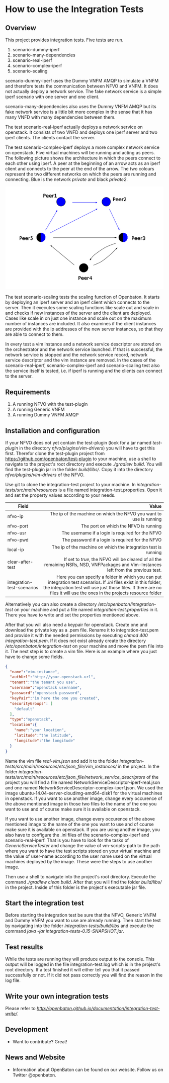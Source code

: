 # How to use the Integration Tests

## Overview

This project provides integration tests. 
Five tests are run.

1. scenario-dummy-iperf
2. scenario-many-dependencies
3. scenario-real-iperf
4. scenario-complex-iperf
5. scenario-scaling

scenario-dummy-iperf uses the Dummy VNFM AMQP to simulate a VNFM and therefore tests the communication between NFVO and VNFM. 
It does not actually deploy a network service. The fake network service is a simple iperf scenario with one server and one client. 

scenario-many-dependencies also uses the Dummy VNFM AMQP but its fake network service is a little bit more complex in the sense that it has many VNFD with many dependencies between them. 

The test scenario-real-iperf actually deploys a network service on openstack. 
It consists of two VNFD and deploys one iperf server and two iperf clients. The clients contact the server. 

The test scenario-complex-iperf deploys a more complex network service on openstack. 
Five virtual machines will be running and acting as peers. 
The following picture shows the architecture in which the peers connect to each other using iperf. 
A peer at the beginning of an arrow acts as an iperf client and connects to the peer at the end of the arrow. 
The two colours represent the two different networks on which the peers are running and connecting. 
Blue is the network *private* and black *private2*.

![Complex scenario][complex-iperf]

The test scenario-scaling tests the scaling function of Openbaton. 
It starts by deploying an iperf server and an iperf client which connects to the server. 
Then it executes some scaling functions like scale out and scale in and checks if new instances of the server and the client are deployed. Cases like scale in on just one instance and scale out on the maximum number of instances are included. 
It also examines if the client instances are provided with the ip addresses of the new server instances, so that they are able to connect to them. 

In every test a vim instance and a network service descriptor are stored on the orchestrator and the network service launched. 
If that is successful, the network service is stopped and the network service record, network service descriptor and the vim instance are removed. 
In the cases of the scenario-real-iperf, scenario-complex-iperf and scenario-scaling test also the service itself is tested, i.e. if iperf is running and the clients can connect to the server. 

## Requirements

1. A running NFVO with the test-plugin
2. A running Generic VNFM
3. A running Dummy VNFM AMQP

## Installation and configuration

If your NFVO does not yet contain the test-plugin (look for a jar named *test-plugin* in the directory *nfvo/plugins/vim-drivers*) you will have to get this first. Therefor clone the test-plugin project from https://github.com/openbaton/test-plugin to your machine, use a shell to navigate to the project's root directory and execute *./gradlew build*. You will find the test-plugin jar in the folder *build/libs/*. Copy it into the directory *nfvo/plugins/vim-drivers* of the NFVO. 

Use git to clone the integration-test project to your machine. 
In *integration-tests/src/main/resources* is a file named integration-test.properties. 
Open it and set the property values according to your needs. 

| Field          				| Value       																|
| -------------   				| -------------:																|
| nfvo-ip  					| The ip of the machine on which the NFVO you want to use is running |
| nfvo-port					| The port on which the NFVO is running |
| nfvo-usr					| The username if a login is required for the NFVO |
| nfvo-pwd                                      | The password if a login is required for the NFVO |
| local-ip					| The ip of the machine on which the integration test is running |
| clear-after-test          | If set to *true*, the NFVO will be cleared of all the remaining NSRs, NSD, VNFPackages and Vim-Instances left from the previous test. |
| integration-test-scenarios                    | Here you can specify a folder in which you can put integration test scenarios. If *.ini* files exist in this folder, the integration test will use just those files. If there are no files it will use the ones in the projects resource folder |

Alternatively you can also create a directory */etc/openbaton/integration-test* on your machine and put a file named *integration-test.properties* in it. There you have to write and set the properties mentioned above. 

After that you will also need a keypair for openstack. Create one and download the private key as a .pem file. 
Rename it to integration-test.pem and provide it with the needed permissions by executing *chmod 400 integration-test.pem*.
If it does not exist already create the directory */etc/openbaton/integration-test* on your machine and move the pem file into it. 
The next step is to create a vim file. 
Here is an example where you just have to change some fields. 
```json
{
  "name":"vim-instance",
  "authUrl":"http://your-openstack-url",
  "tenant":"the tenant you use",
  "username":"openstack username",
  "password":"openstack password",
  "keyPair":"in here the one you created",
  "securityGroups": [
    "default"
  ],
  "type":"openstack",
  "location":{
    "name":"your location",
    "latitude":"the latitude",
    "longitude":"the longitude"
  }
}
```

Name the vim file *real-vim.json* and add it to the folder *integration-tests/src/main/resources/etc/json_file/vim_instances/* in the project.
In the folder *integration-tests/src/main/resources/etc/json_file/network_service_descriptors* of the project you will find a file named NetworkServiceDescriptor-iperf-real.json and one named NetworkServiceDescriptor-complex-iperf.json. 
We used the image ubuntu-14.04-server-cloudimg-amd64-disk1 for the virtual machines in openstack. 
If you want to use another image, change every occurence of the above mentioned image in those two files to the name of the one you want to use and of course make sure it is available on openstack. 

If you want to use another image, change every occurence of the above mentioned image to the name of the one you want to use and of course make sure it is available on openstack. 
If you are using another image, you also have to configure the .ini files of the scenario-complex-iperf and scenario-real-iperf. 
That is you have to look for the tasks of *GenericServiceTester* and change the value of vm-scripts-path to the path where you want to have the test scripts stored on your virtual machine and the value of user-name according to the user name used on the virtual machines deployed by the image. These were the steps to use another image. 

Then use a shell to navigate into the project's root directory. 
Execute the command *./gradlew clean build*.
After that you will find the folder *build/libs/* in the project. Inside of this folder is the project's executable jar file. 

## Start the integration test

Before starting the integration test be sure that the NFVO, Generic VNFM and Dummy VNFM you want to use are already running. 
Then start the test by navigating into the folder *integration-tests/build/libs* and execute the command *java -jar integration-tests-0.15-SNAPSHOT.jar*.

## Test results

While the tests are running they will produce output to the console. This output will be logged in the file integration-test.log which is in the project's root directory. 
If a test finished it will either tell you that it passed successfully or not. 
If it did not pass correctly you will find the reason in the log file. 

## Write your own integration tests
Please refer to *http://openbaton.github.io/documentation/integration-test-write/*.

## Development

* Want to contribute? Great!

## News and Website

* Information about OpenBaton can be found on our website. Follow us on Twitter @openbaton.

<!---
References
-->

[complex-iperf]:complex-iperf.png
